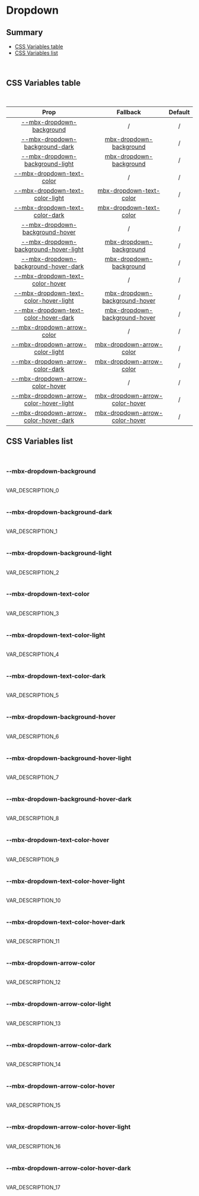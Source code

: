 # Dropdown

## Summary

- [CSS Variables table](#css-variables-table)
- [CSS Variables list](#css-variables-list)

<br>

## CSS Variables table

<br>

| <div style='text-align:center;margin:auto;'>Prop</div> | <div style='text-align:center;margin:auto;'>Fallback</div> | <div style='text-align:center;margin:auto;'>Default</div> |
| ------------------------------------------------------ | ---------------------------------------------------------- | --------------------------------------------------------- |
| <div style='text-align:center;margin:auto;'>[--mbx-dropdown-background](#mbx-dropdown-background)</div> | <div style='text-align:center;margin:auto;'>/</div> | <div style='text-align:center;margin:auto;'>/</div> |
| <div style='text-align:center;margin:auto;'>[--mbx-dropdown-background-dark](#mbx-dropdown-background-dark)</div> | <div style='text-align:center;margin:auto;'>[mbx-dropdown-background](#mbx-dropdown-background)</div> | <div style='text-align:center;margin:auto;'>/</div> |
| <div style='text-align:center;margin:auto;'>[--mbx-dropdown-background-light](#mbx-dropdown-background-light)</div> | <div style='text-align:center;margin:auto;'>[mbx-dropdown-background](#mbx-dropdown-background)</div> | <div style='text-align:center;margin:auto;'>/</div> |
| <div style='text-align:center;margin:auto;'>[--mbx-dropdown-text-color](#mbx-dropdown-text-color)</div> | <div style='text-align:center;margin:auto;'>/</div> | <div style='text-align:center;margin:auto;'>/</div> |
| <div style='text-align:center;margin:auto;'>[--mbx-dropdown-text-color-light](#mbx-dropdown-text-color-light)</div> | <div style='text-align:center;margin:auto;'>[mbx-dropdown-text-color](#mbx-dropdown-text-color)</div> | <div style='text-align:center;margin:auto;'>/</div> |
| <div style='text-align:center;margin:auto;'>[--mbx-dropdown-text-color-dark](#mbx-dropdown-text-color-dark)</div> | <div style='text-align:center;margin:auto;'>[mbx-dropdown-text-color](#mbx-dropdown-text-color)</div> | <div style='text-align:center;margin:auto;'>/</div> |
| <div style='text-align:center;margin:auto;'>[--mbx-dropdown-background-hover](#mbx-dropdown-background-hover)</div> | <div style='text-align:center;margin:auto;'>/</div> | <div style='text-align:center;margin:auto;'>/</div> |
| <div style='text-align:center;margin:auto;'>[--mbx-dropdown-background-hover-light](#mbx-dropdown-background-hover-light)</div> | <div style='text-align:center;margin:auto;'>[mbx-dropdown-background](#mbx-dropdown-background)</div> | <div style='text-align:center;margin:auto;'>/</div> |
| <div style='text-align:center;margin:auto;'>[--mbx-dropdown-background-hover-dark](#mbx-dropdown-background-hover-dark)</div> | <div style='text-align:center;margin:auto;'>[mbx-dropdown-background](#mbx-dropdown-background)</div> | <div style='text-align:center;margin:auto;'>/</div> |
| <div style='text-align:center;margin:auto;'>[--mbx-dropdown-text-color-hover](#mbx-dropdown-text-color-hover)</div> | <div style='text-align:center;margin:auto;'>/</div> | <div style='text-align:center;margin:auto;'>/</div> |
| <div style='text-align:center;margin:auto;'>[--mbx-dropdown-text-color-hover-light](#mbx-dropdown-text-color-hover-light)</div> | <div style='text-align:center;margin:auto;'>[mbx-dropdown-background-hover](#mbx-dropdown-background-hover)</div> | <div style='text-align:center;margin:auto;'>/</div> |
| <div style='text-align:center;margin:auto;'>[--mbx-dropdown-text-color-hover-dark](#mbx-dropdown-text-color-hover-dark)</div> | <div style='text-align:center;margin:auto;'>[mbx-dropdown-background-hover](#mbx-dropdown-background-hover)</div> | <div style='text-align:center;margin:auto;'>/</div> |
| <div style='text-align:center;margin:auto;'>[--mbx-dropdown-arrow-color](#mbx-dropdown-arrow-color)</div> | <div style='text-align:center;margin:auto;'>/</div> | <div style='text-align:center;margin:auto;'>/</div> |
| <div style='text-align:center;margin:auto;'>[--mbx-dropdown-arrow-color-light](#mbx-dropdown-arrow-color-light)</div> | <div style='text-align:center;margin:auto;'>[mbx-dropdown-arrow-color](#mbx-dropdown-arrow-color)</div> | <div style='text-align:center;margin:auto;'>/</div> |
| <div style='text-align:center;margin:auto;'>[--mbx-dropdown-arrow-color-dark](#mbx-dropdown-arrow-color-dark)</div> | <div style='text-align:center;margin:auto;'>[mbx-dropdown-arrow-color](#mbx-dropdown-arrow-color)</div> | <div style='text-align:center;margin:auto;'>/</div> |
| <div style='text-align:center;margin:auto;'>[--mbx-dropdown-arrow-color-hover](#mbx-dropdown-arrow-color-hover)</div> | <div style='text-align:center;margin:auto;'>/</div> | <div style='text-align:center;margin:auto;'>/</div> |
| <div style='text-align:center;margin:auto;'>[--mbx-dropdown-arrow-color-hover-light](#mbx-dropdown-arrow-color-hover-light)</div> | <div style='text-align:center;margin:auto;'>[mbx-dropdown-arrow-color-hover](#mbx-dropdown-arrow-color-hover)</div> | <div style='text-align:center;margin:auto;'>/</div> |
| <div style='text-align:center;margin:auto;'>[--mbx-dropdown-arrow-color-hover-dark](#mbx-dropdown-arrow-color-hover-dark)</div> | <div style='text-align:center;margin:auto;'>[mbx-dropdown-arrow-color-hover](#mbx-dropdown-arrow-color-hover)</div> | <div style='text-align:center;margin:auto;'>/</div> |


## CSS Variables list

<br>

### --mbx-dropdown-background

<br>VAR_DESCRIPTION_0<br><br>
### --mbx-dropdown-background-dark

<br>VAR_DESCRIPTION_1<br><br>
### --mbx-dropdown-background-light

<br>VAR_DESCRIPTION_2<br><br>
### --mbx-dropdown-text-color

<br>VAR_DESCRIPTION_3<br><br>
### --mbx-dropdown-text-color-light

<br>VAR_DESCRIPTION_4<br><br>
### --mbx-dropdown-text-color-dark

<br>VAR_DESCRIPTION_5<br><br>
### --mbx-dropdown-background-hover

<br>VAR_DESCRIPTION_6<br><br>
### --mbx-dropdown-background-hover-light

<br>VAR_DESCRIPTION_7<br><br>
### --mbx-dropdown-background-hover-dark

<br>VAR_DESCRIPTION_8<br><br>
### --mbx-dropdown-text-color-hover

<br>VAR_DESCRIPTION_9<br><br>
### --mbx-dropdown-text-color-hover-light

<br>VAR_DESCRIPTION_10<br><br>
### --mbx-dropdown-text-color-hover-dark

<br>VAR_DESCRIPTION_11<br><br>
### --mbx-dropdown-arrow-color

<br>VAR_DESCRIPTION_12<br><br>
### --mbx-dropdown-arrow-color-light

<br>VAR_DESCRIPTION_13<br><br>
### --mbx-dropdown-arrow-color-dark

<br>VAR_DESCRIPTION_14<br><br>
### --mbx-dropdown-arrow-color-hover

<br>VAR_DESCRIPTION_15<br><br>
### --mbx-dropdown-arrow-color-hover-light

<br>VAR_DESCRIPTION_16<br><br>
### --mbx-dropdown-arrow-color-hover-dark

<br>VAR_DESCRIPTION_17<br><br>

